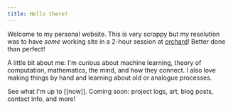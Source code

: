 ```yaml
---
title: Hello there!
---
```


Welcome to my personal website. This is very scrappy but my resolution was to have _some_ working site in a 2-hour session at [orchard](https://lu.ma/orchard)! Better done than perfect! 

A little bit about me: I'm curious about machine learning, theory of computation, mathematics, the mind, and how they connect. I also love making things by hand and learning about old or analogue processes.

See what I'm up to [[now]]. Coming soon: project logs, art, blog posts, contact info, and more! 

